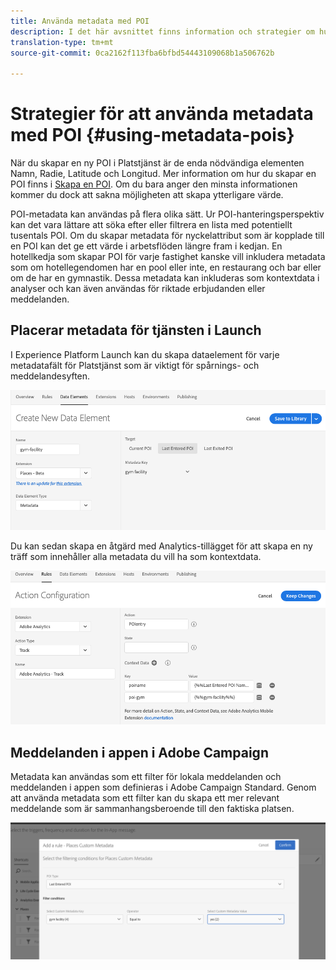 ```yaml
---
title: Använda metadata med POI
description: I det här avsnittet finns information och strategier om hur du använder metadata med POI.
translation-type: tm+mt
source-git-commit: 0ca2162f113fba6bfbd54443109068b1a506762b

---
```



# Strategier för att använda metadata med POI {#using-metadata-pois}

När du skapar en ny POI i Platstjänst är de enda nödvändiga elementen Namn, Radie, Latitude och Longitud. Mer information om hur du skapar en POI finns i [Skapa en POI](/help/poi-mgmt-ui/create-a-poi-ui.md). Om du bara anger den minsta informationen kommer du dock att sakna möjligheten att skapa ytterligare värde.

POI-metadata kan användas på flera olika sätt. Ur POI-hanteringsperspektiv kan det vara lättare att söka efter eller filtrera en lista med potentiellt tusentals POI. Om du skapar metadata för nyckelattribut som är kopplade till en POI kan det ge ett värde i arbetsflöden längre fram i kedjan. En hotellkedja som skapar POI för varje fastighet kanske vill inkludera metadata som om hotellegendomen har en pool eller inte, en restaurang och bar eller om de har en gymnastik. Dessa metadata kan inkluderas som kontextdata i analyser och kan även användas för riktade erbjudanden eller meddelanden.

## Placerar metadata för tjänsten i Launch

I Experience Platform Launch kan du skapa dataelement för varje metadatafält för Platstjänst som är viktigt för spårnings- och meddelandesyften.

![dataelement för gymmet-anläggningen](/help/assets/gymfacility.png)

Du kan sedan skapa en åtgärd med Analytics-tillägget för att skapa en ny träff som innehåller alla metadata du vill ha som kontextdata.

![åtgärd för gymmet](/help/assets/Analytics-gym.png)

## Meddelanden i appen i Adobe Campaign

Metadata kan användas som ett filter för lokala meddelanden och meddelanden i appen som definieras i Adobe Campaign Standard. Genom att använda metadata som ett filter kan du skapa ett mer relevant meddelande som är sammanhangsberoende till den faktiska platsen.

![filtrera lokala meddelanden och meddelanden i appen i ACS](/help/assets/ACS_gym_metadata.png)
